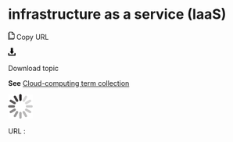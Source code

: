 # infrastructure as a service (IaaS)

![Copy URL](media/infrastructure-as-a-service/Copy.png)
Copy URL

![Download](media/infrastructure-as-a-service/Download.png)

Download topic

**See** [Cloud-computing term collection](https://worldready.cloudapp.net/Styleguide/Read?id=2700&topicid=28841)

![In progress](media/infrastructure-as-a-service/activity-large.gif)

URL :
